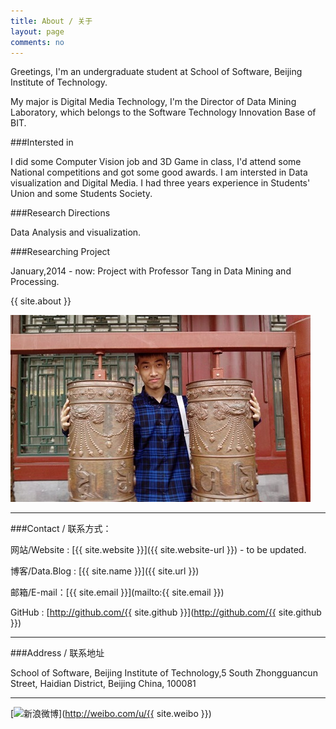 ```yaml
---
title: About / 关于
layout: page
comments: no
---
```


Greetings, I'm an undergraduate student at School of Software, Beijing Institute of Technology. 

My major is Digital Media Technology, I'm the Director of Data Mining Laboratory, which belongs to the Software Technology Innovation Base of BIT.

###Intersted in

I did some Computer Vision job and 3D Game in class, I'd attend some National competitions and got some good awards. I am intersted in Data visualization and Digital Media. I had three years experience in Students' Union and some Students Society.

###Research Directions

Data Analysis and visualization.

###Researching Project

January,2014 - now: Project with Professor Tang in Data Mining and Processing.

{{ site.about }}

![hijiangtao](/album/me.jpg "Photo of hijiangtao")

----

###Contact / 联系方式：

网站/Website : [{{ site.website }}]({{ site.website-url }}) - to be updated.

博客/Data.Blog : [{{ site.name }}]({{ site.url }})

邮箱/E-mail：[{{ site.email }}](mailto:{{ site.email }})

GitHub : [http://github.com/{{ site.github }}](http://github.com/{{ site.github }})

----

###Address / 联系地址

School of Software, Beijing Institute of Technology,5 South Zhongguancun Street, Haidian District, Beijing China, 100081

----

[![新浪微博](http://service.t.sina.com.cn/widget/qmd/1679954022/3a8a960d/1.png)](http://weibo.com/u/{{ site.weibo }})
